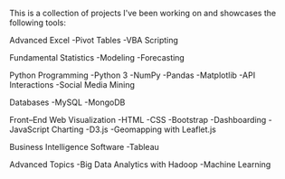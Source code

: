 This is a collection of projects I've been working on and showcases the following tools:

Advanced Excel
-Pivot Tables
-VBA Scripting

Fundamental Statistics
-Modeling
-Forecasting

Python Programming
-Python 3
-NumPy
-Pandas
-Matplotlib
-API Interactions
-Social Media Mining

Databases
-MySQL
-MongoDB

Front–End Web Visualization
-HTML
-CSS
-Bootstrap
-Dashboarding
-JavaScript Charting
-D3.js
-Geomapping with Leaflet.js

Business Intelligence Software
-Tableau

Advanced Topics
-Big Data Analytics with Hadoop
-Machine Learning
